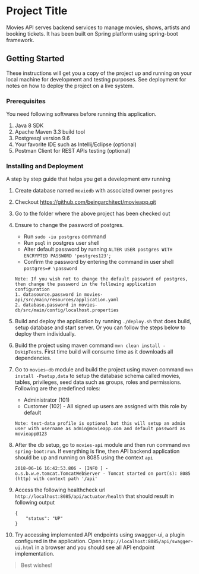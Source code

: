 # Project Title

Movies API serves backend services to manage movies, shows, artists and booking tickets. It has been built on Spring platform using spring-boot framework.

## Getting Started

These instructions will get you a copy of the project up and running on your local machine for development and testing purposes. See deployment for notes on how to deploy the project on a live system.

### Prerequisites

You need following softwares before running this application.

1. Java 8 SDK
2. Apache Maven 3.3 build tool
3. Postgresql version 9.6
4. Your favorite IDE such as Intellij/Eclipse (optional)
5. Postman Client for REST APIs testing (optional)

### Installing and Deployment

A step by step guide that helps you get a development env running

1. Create database named `moviedb` with associated owner `postgres`
2. Checkout https://github.com/beingarchitect/movieapp.git
3. Go to the folder where the above project has been checked out
4. Ensure to change the password of postgres.
   - Run `sudo -iu postgres` command
   - Run `psql` in postgres user shell
   - Alter default password by running `ALTER USER postgres WITH ENCRYPTED PASSWORD 'postgres123'`;
   - Confirm the password by entering the command in user shell `postgres=# \password`

    ```
    Note: If you wish not to change the default password of postgres, then change the password in the following application
    configuration
   1. datasource.password in movies-api/src/main/resources/application.yaml
   2. database.password in movies-db/src/main/config/localhost.properties
   ```
5. Build and deploy the application by running `./deploy.sh` that does build, setup database and start server. Or you can follow the steps below to deploy them individually.
6. Build the project using maven command `mvn clean install -DskipTests`. First time build will consume time as it downloads all dependencies.
7. Go to `movies-db` module and build the project using maven command `mvn install -Psetup,data` to setup the database schema called movies, tables, privileges, seed data such as groups, roles and permissions.
Following are the predefined roles:
   - Administrator (101)
   - Customer (102) - All signed up users are assigned with this role by default

    ```
    Note: test-data profile is optional but this will setup an admin user with username as admin@movieapp.com and default password as movieapp@123
    ```

8. After the db setup, go to `movies-api` module and then run command `mvn spring-boot:run`. If everything is fine, then API backend
application should be up and running on 8085 using the context `api`

    ```
    2018-06-16 16:42:53.806 - [INFO ] - o.s.b.w.e.tomcat.TomcatWebServer - Tomcat started on port(s): 8085 (http) with context path '/api'
    ```

9. Access the following healthcheck url `http://localhost:8085/api/actuator/health` that should result in following
output

    ```
    {
        "status": "UP"
    }
    ```

10. Try accessing implemented API endpoints using swagger-ui, a plugin configured in the application.
Open `http://localhost:8085/api/swagger-ui.html` in a browser and you should see all API endpoint implementation.

> Best wishes!
